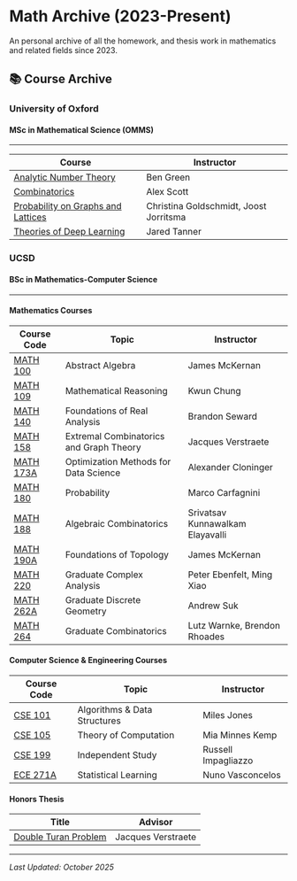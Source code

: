 # Math Archive (2023-Present)

An personal archive of all the homework, and thesis work in mathematics and related fields since 2023.

## 📚 Course Archive

### University of Oxford

#### MSc in Mathematical Science (OMMS)

---

| Course                                                                    | Instructor                             |
| ------------------------------------------------------------------------- | -------------------------------------- |
| [Analytic Number Theory](Analytic_Number_Theory/)                         | Ben Green                              |
| [Combinatorics](Combinatorics/)                                           | Alex Scott                             |
| [Probability on Graphs and Lattices](Probability_on_Graphs_and_Lattices/) | Christina Goldschmidt, Joost Jorritsma |
| [Theories of Deep Learning](Theories_of_Deep_Learning/)                   | Jared Tanner                           |

### UCSD

#### BSc in Mathematics-Computer Science

---

#### Mathematics Courses

| Course Code            | Topic                                   | Instructor                       |
| ---------------------- | --------------------------------------- | -------------------------------- |
| [MATH 100](MATH100/)   | Abstract Algebra                        | James McKernan                   |
| [MATH 109](MATH109/)   | Mathematical Reasoning                  | Kwun Chung                       |
| [MATH 140](MATH140/)   | Foundations of Real Analysis            | Brandon Seward                   |
| [MATH 158](MATH158/)   | Extremal Combinatorics and Graph Theory | Jacques Verstraete               |
| [MATH 173A](MATH173A/) | Optimization Methods for Data Science   | Alexander Cloninger              |
| [MATH 180](MATH180/)   | Probability                             | Marco Carfagnini                 |
| [MATH 188](MATH188/)   | Algebraic Combinatorics                 | Srivatsav Kunnawalkam Elayavalli |
| [MATH 190A](MATH190A/) | Foundations of Topology                 | James McKernan                   |
| [MATH 220](MATH220/)   | Graduate Complex Analysis               | Peter Ebenfelt, Ming Xiao        |
| [MATH 262A](MATH262A/) | Graduate Discrete Geometry              | Andrew Suk                       |
| [MATH 264](MATH264/)   | Graduate Combinatorics                  | Lutz Warnke, Brendon Rhoades     |

#### Computer Science & Engineering Courses

| Course Code          | Topic                        | Instructor          |
| -------------------- | ---------------------------- | ------------------- |
| [CSE 101](CSE101/)   | Algorithms & Data Structures | Miles Jones         |
| [CSE 105](CSE105/)   | Theory of Computation        | Mia Minnes Kemp     |
| [CSE 199](CSE199/)   | Independent Study            | Russell Impagliazzo |
| [ECE 271A](ECE271A/) | Statistical Learning         | Nuno Vasconcelos    |

#### Honors Thesis

| Title                           | Advisor            |
| ------------------------------- | ------------------ |
| [Double Turan Problem](Thesis/) | Jacques Verstraete |

---

_Last Updated: October 2025_
